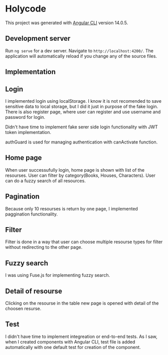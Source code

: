 # Holycode

This project was generated with [Angular CLI](https://github.com/angular/angular-cli) version 14.0.5.

## Development server

Run `ng serve` for a dev server. Navigate to `http://localhost:4200/`. The application will automatically reload if you change any of the source files.

## Implementation

## Login

I implemented login using localStorage. I know it is not recomended to save sensitive data to local storage, but I did it just in purpose of the fake login.
There is also register page, where user can register and use username and password for login.

Didn't have time to implement fake serer side login functionality with JWT token implementation.

authGuard is used for managing authentication with canActivate function.

## Home page

When user successufully login, home page is shown with list of the resourses. User can filter by category(Books, Houses, Characters). User can do a fuzzy search of all resources. 

## Pagination

Because only 10 resourses is return by one page, I implemented paggination functionality.

## Filter

Filter is done in a way that user can choose multiple resourse types for filter without redirecting to the other page.

## Fuzzy search

I was using Fuse.js for implementing fuzzy search. 

## Detail of resourse

Clicking on the resourse in the table new page is opened with detail of the choosen resurse.

## Test

I didn't have time to implement integreation or end-to-end tests. As I saw, when I created components with Angular CLI, test file is added automatically with one default test for creation of the component. 